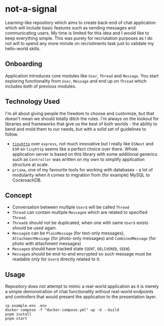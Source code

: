 # not-a-signal

Learning-like repository which aims to create back-end of
chat application which will include basic features such as
sending messages and communicating users. My time is limited
for this idea and I would like to keep everything simple.
This was purely for recriutation purposes as I do not will
to spend any more minute on recriutments task just to
validate my hello-world skills.

## Onboarding

Application introduces core modules like `User`, `Thread`
and `Message`. You start exploring functionality from
`User`, `Message` and end up on `Thread` which includes both
of previous modules.

## Technology Used

I'm all about giving people the freedom to choose and
customize, but that doesn't mean we should totally ditch the
rules. I'm always on the lookout for libraries and
frameworks that give us the best of both worlds - the
ability to bend and mold them to our needs, but with a solid
set of guidelines to follow.

-   [`tinyhttp`](https://tinyhttp.v1rtl.site) over
    `express`, not much innovative but I really like
    `ESNext` and `ESM` so `tinyhttp` seems like a perfect
    choice over there. Whole application server is based on
    this library with some additional generics such as
    `Controller` was written on my own to simplify
    application structure at scale.
-   `prisma`, one of my favourite tools for working with
    databases - a lot of modularity when it comes to
    migration from (for example) MySQL to CockroachDB.

## Concept

-   Conversation between multiple `User`s will be called
    `Thread`
-   `Thread` can contain multiple `Message`s which are
    related to specified `Thread`.
-   `Thread`s should not be duplicated, when one with same
    `User`s exists should be used again.
-   `Message`s can be `PlainMessage` (for text-only
    messages), `AttachmentMessage` (for photo-only messages)
    and `CombinedMessage` (for photo with attachment
    messages)
-   `Message`s should have tracked state (`SENT`,
    `DELIVERED`, `SEEN`).
-   `Message`s should be end-to-end encrypted so such
    message must be readable only for `User`s directly
    related to it.

## Usage

Repository does not attempt to mimic a real-world
application as it is merely a simple demonstration of chat
functionality without real-world endpoints and controllers
that would present the application to the presentation
layer.

```
cp example.env .env
docker compose -f "docker-compose.yml" up -d --build
pnpm install
pnpm start
```
